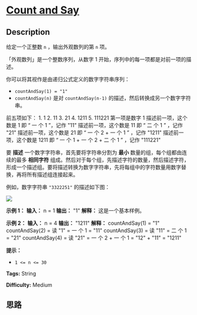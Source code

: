 # [Count and Say][title]

## Description

给定一个正整数 `n` ，输出外观数列的第 `n` 项。

「外观数列」是一个整数序列，从数字 1 开始，序列中的每一项都是对前一项的描述。

你可以将其视作是由递归公式定义的数字字符串序列：

  * `countAndSay(1) = "1"`
  * `countAndSay(n)` 是对 `countAndSay(n-1)` 的描述，然后转换成另一个数字字符串。

前五项如下：
            1.     1    2.     11    3.     21    4.     1211    5.     111221    第一项是数字 1     描述前一项，这个数是 1 即 “ 一 个 1 ”，记作 "11"    描述前一项，这个数是 11 即 “ 二 个 1 ” ，记作 "21"    描述前一项，这个数是 21 即 “ 一 个 2 + 一 个 1 ” ，记作 "1211"    描述前一项，这个数是 1211 即 “ 一 个 1 + 一 个 2 + 二 个 1 ” ，记作 "111221"    

要 **描述** 一个数字字符串，首先要将字符串分割为 **最小** 数量的组，每个组都由连续的最多 **相同字符**
组成。然后对于每个组，先描述字符的数量，然后描述字符，形成一个描述组。要将描述转换为数字字符串，先将每组中的字符数量用数字替换，再将所有描述组连接起来。

例如，数字字符串 `"3322251"` 的描述如下图：

![](https://pic.leetcode-cn.com/1629874763-TGmKUh-image.png)



**示例 1：**
            **输入：** n = 1    **输出：** "1"    **解释：** 这是一个基本样例。    

**示例 2：**
            **输入：** n = 4    **输出：** "1211"    **解释：**    countAndSay(1) = "1"    countAndSay(2) = 读 "1" = 一 个 1 = "11"    countAndSay(3) = 读 "11" = 二 个 1 = "21"    countAndSay(4) = 读 "21" = 一 个 2 + 一 个 1 = "12" + "11" = "1211"    



**提示：**

  * `1 <= n <= 30`


**Tags:** String

**Difficulty:** Medium

## 思路

[title]: https://leetcode-cn.com/problems/count-and-say

